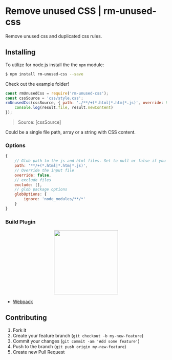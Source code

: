 # Remove unused CSS | rm-unused-css

Remove unused css and duplicated css rules.

## Installing

To utilize for node.js install the the `npm` module:

```bash
$ npm install rm-unused-css --save
```

Check out the example folder!

```js
const rmUnusedCss = require('rm-unused-css');
const cssSource = 'css/style.css';
rmUnusedCss(cssSource, { path: './**/+(*.html|*.htm|*.js)', override: true }).then((result) => {
    console.log(result.file, result.newContent)
});
```

> Source: [cssSource]

Could be a single file path, array or a string with CSS content.

### Options

```js
{
    // Glob path to the js and html files. Set to null or false if you don't want to remove unused selectors
    path: '**/+(*.html|*.htm|*.js)',
    // Override the input file
    override: false,
    // exclude files
    exclude: [],
    // glob package options
    globOptions: {
        ignore: 'node_modules/**/*'
    }
}
```

### Build Plugin

<div align="center">
	  <a href="https://github.com/FullHuman/purgecss-webpack-plugin">
    	<img width="200" heigth="200" src="https://webpack.js.org/assets/icon-square-big.svg">
    </a>
</div>

* [Webpack](https://github.com/do-web/css-cleanup-webpack-plugin)


##
## Contributing

1. Fork it
2. Create your feature branch (`git checkout -b my-new-feature`)
3. Commit your changes (`git commit -am 'Add some feature'`)
4. Push to the branch (`git push origin my-new-feature`)
5. Create new Pull Request
